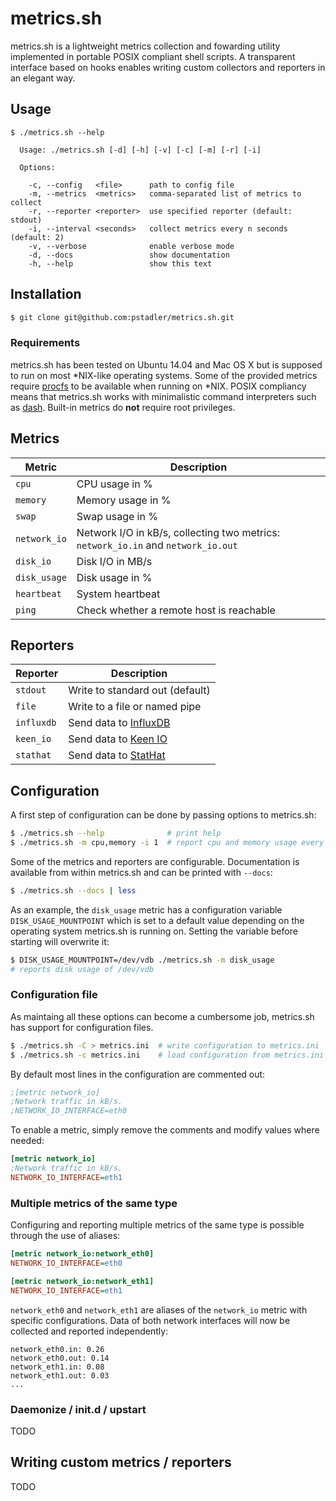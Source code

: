 # metrics.sh

metrics.sh is a lightweight metrics collection and fowarding utility implemented in portable POSIX compliant shell scripts. A transparent interface based on hooks enables writing custom collectors and reporters in an elegant way.

## Usage

```
$ ./metrics.sh --help

  Usage: ./metrics.sh [-d] [-h] [-v] [-c] [-m] [-r] [-i]

  Options:

    -c, --config   <file>      path to config file
    -m, --metrics  <metrics>   comma-separated list of metrics to collect
    -r, --reporter <reporter>  use specified reporter (default: stdout)
    -i, --interval <seconds>   collect metrics every n seconds (default: 2)
    -v, --verbose              enable verbose mode
    -d, --docs                 show documentation
    -h, --help                 show this text
```

## Installation

```sh
$ git clone git@github.com:pstadler/metrics.sh.git
```

### Requirements

metrics.sh has been tested on Ubuntu 14.04 and Mac OS X but is supposed to run on most *NIX-like operating systems. Some of the provided metrics require [procfs](http://en.wikipedia.org/wiki/Procfs) to be available when running on *NIX. POSIX compliancy means that metrics.sh works with minimalistic command interpreters such as [dash](http://manpages.ubuntu.com/manpages/trusty/en/man1/dash.1.html). Built-in metrics do **not** require root privileges.

## Metrics

Metric          | Description
--------------- | -------------
`cpu`           | CPU usage in %
`memory`        | Memory usage in %
`swap`          | Swap usage in %
`network_io`    | Network I/O in kB/s, collecting two metrics: `network_io.in` and `network_io.out`
`disk_io`       | Disk I/O in MB/s
`disk_usage`    | Disk usage in %
`heartbeat`     | System heartbeat
`ping`          | Check whether a remote host is reachable

## Reporters

Reporter        | Description
--------------- | -------------
`stdout`        | Write to standard out (default)
`file`          | Write to a file or named pipe
`influxdb`      | Send data to [InfluxDB](http://influxdb.com/)
`keen_io`       | Send data to [Keen IO](https://keen.io)
`stathat`       | Send data to [StatHat](https://www.stathat.com)

## Configuration

A first step of configuration can be done by passing options to metrics.sh:

```sh
$ ./metrics.sh --help              # print help
$ ./metrics.sh -m cpu,memory -i 1  # report cpu and memory usage every second
```

Some of the metrics and reporters are configurable. Documentation is available from within metrics.sh and can be printed with `--docs`:

```sh
$ ./metrics.sh --docs | less
```

As an example, the `disk_usage` metric has a configuration variable `DISK_USAGE_MOUNTPOINT` which is set to a default value depending on the operating system metrics.sh is running on. Setting the variable before starting will overwrite it:

```sh
$ DISK_USAGE_MOUNTPOINT=/dev/vdb ./metrics.sh -m disk_usage
# reports disk usage of /dev/vdb
```

### Configuration file

As maintaing all these options can become a cumbersome job, metrics.sh has support for configuration files.

```sh
$ ./metrics.sh -C > metrics.ini  # write configuration to metrics.ini
$ ./metrics.sh -c metrics.ini    # load configuration from metrics.ini
```

By default most lines in the configuration are commented out:

```ini
;[metric network_io]
;Network traffic in kB/s.
;NETWORK_IO_INTERFACE=eth0
```

To enable a metric, simply remove the comments and modify values where needed:

```ini
[metric network_io]
;Network traffic in kB/s.
NETWORK_IO_INTERFACE=eth1
```

### Multiple metrics of the same type

Configuring and reporting multiple metrics of the same type is possible through the use of aliases:

```ini
[metric network_io:network_eth0]
NETWORK_IO_INTERFACE=eth0

[metric network_io:network_eth1]
NETWORK_IO_INTERFACE=eth1
```

`network_eth0` and `network_eth1` are aliases of the `network_io` metric with specific configurations. Data of both network interfaces will now be collected and reported independently:

```
network_eth0.in: 0.26
network_eth0.out: 0.14
network_eth1.in: 0.08
network_eth1.out: 0.03
...
```

### Daemonize / init.d / upstart

TODO

## Writing custom metrics / reporters

TODO